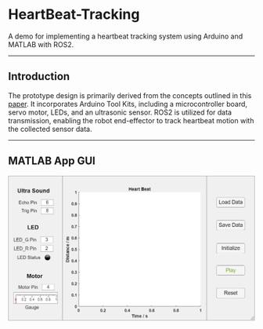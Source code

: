 # HeartBeat-Tracking
A demo for implementing a heartbeat tracking system using Arduino and MATLAB with ROS2.


---

## Introduction

The prototype design is primarily derived from the concepts outlined in this [paper](https://ieeexplore.ieee.org/document/8833632). It incorporates Arduino Tool Kits, including a microcontroller board, servo motor, LEDs, and an ultrasonic sensor. ROS2 is utilized for data transmission, enabling the robot end-effector to track heartbeat motion with the collected sensor data.

---


## MATLAB App GUI

<p align="center"><img src="imgs/app.png" width="720"/></p>
